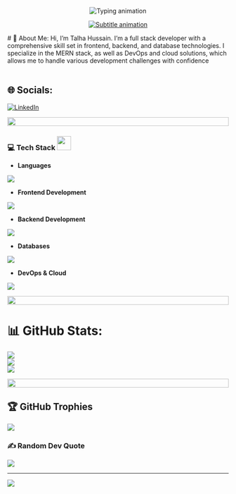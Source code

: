 <p align="center">
  <img src="https://readme-typing-svg.demolab.com?font=Orbitron&weight=600&size=30&duration=4000&pause=1000&color=00F0FF&center=true&vCenter=true&width=500&lines=%F0%9F%91%8B+Hey+there%2C+I'm+Talha+Hussain;%F0%9F%92%BB+Full+Stack+Dev;%F0%9F%9A%80+DevOps+Enthusiast;%F0%9F%94%A5+Cloud+Native+Builder" alt="Typing animation">
</p>

<p align="center">
  <a href="https://git.io/typing-svg">
    <img src="https://readme-typing-svg.demolab.com?font=Fira+Code&weight=500&size=22&duration=3000&pause=500&color=FF00F7&background=000000&center=true&vCenter=true&width=600&lines=Crafting+digital+experiences+with+code;Automating+all+the+things;Turning+coffee+into+cloud+native+solutions" alt="Subtitle animation">
  </a>
</p>
# 💫 About Me:
Hi, I’m Talha Hussain. I’m a full stack developer with a comprehensive skill set in frontend, backend, and database technologies. I specialize in the MERN stack, as well as DevOps and cloud solutions, which allows me to handle various development challenges with confidence<br><br>

## 🌐 Socials:
[![LinkedIn](https://img.shields.io/badge/LinkedIn-%230077B5.svg?logo=linkedin&logoColor=white)](https://linkedin.com/in/https://www.linkedin.com/in/syed-talha-hussain-93b490253/) 

<img src="https://i.imgur.com/dBaSKWF.gif" height="20" width="100%">

### 💻 Tech Stack <img src="https://media2.giphy.com/media/QssGEmpkyEOhBCb7e1/giphy.gif?cid=ecf05e47a0n3gi1bfqntqmob8g9aid1oyj2wr3ds3mg700bl&rid=giphy.gif" width="32px">

- **Languages**  
<p align="left">
  <a href="https://skillicons.dev">
    <img src="https://skillicons.dev/icons?i=js,ts,java" />
  </a>
</p>

- **Frontend Development**  
<p align="left">
  <a href="https://skillicons.dev">
    <img src="https://skillicons.dev/icons?i=react,html,css,tailwind," />
  </a>
</p>

- **Backend Development**  
<p align="left">
  <a href="https://skillicons.dev">
    <img src="https://skillicons.dev/icons?i=nodejs,express,nestjs" />
  </a>
</p>

- **Databases**  
<p align="left">
  <a href="https://skillicons.dev">
    <img src="https://skillicons.dev/icons?i=postgres,mongodb,mysql,redis" />
  </a>
</p>

- **DevOps & Cloud**  
<p align="left">
  <a href="https://skillicons.dev">
    <img src="https://skillicons.dev/icons?i=docker,kubernetes,aws,linux,git" />
  </a>
</p>

<img src="https://i.imgur.com/dBaSKWF.gif" height="20" width="100%">

# 📊 GitHub Stats:
![](https://github-readme-stats.vercel.app/api?username=SyedTalha71x&theme=neon&hide_border=false&include_all_commits=true)<br/>
![](https://github-readme-streak-stats.herokuapp.com/?user=SyedTalha71x&theme=neon&hide_border=false)<br/>
![](https://github-readme-stats.vercel.app/api/top-langs/?username=SyedTalha71x&theme=neon&hide_border=false&include_all_commits=true&layout=compact)

<img src="https://i.imgur.com/dBaSKWF.gif" height="20" width="100%">

## 🏆 GitHub Trophies
![](https://github-profile-trophy.vercel.app/?username=SyedTalha71x&theme=onedark&no-frame=false&no-bg=true&margin-w=4)

### ✍️ Random Dev Quote
![](https://quotes-github-readme.vercel.app/api?type=horizontal&theme=tokyonight)

---
[![](https://visitcount.itsvg.in/api?id=SyedTalha71x&icon=1&color=0)](https://visitcount.itsvg.in)

<!-- Proudly created with GPRM ( https://gprm.itsvg.in ) -->
